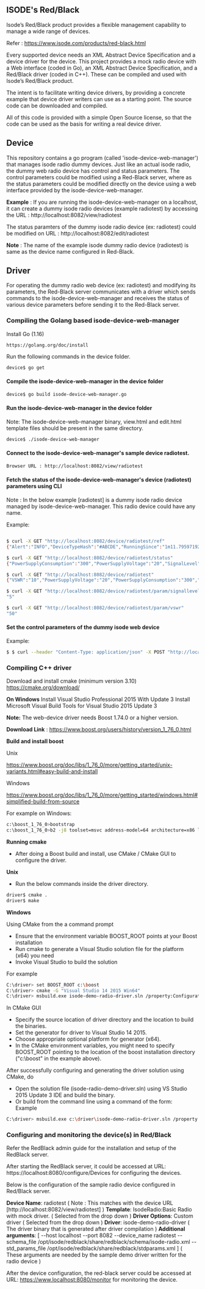 ## ISODE's Red/Black
Isode’s Red/Black product provides a flexible management capability to manage a wide range of devices.

Refer : https://www.isode.com/products/red-black.html

Every supported device needs an XML Abstract Device Specification and a device driver for the device. This project provides a mock radio device with a Web interface (coded in Go), an XML Abstract Device Specification, and a Red/Black driver (coded in C++). These can be compiled and used with Isode’s Red/Black product.

The intent is to facilitate writing device drivers, by providing a concrete example that device driver writers can use as a starting point. The source code can be downloaded and compiled.

All of this code is provided with a simple Open Source license, so that the code can be used as the basis for writing a real device driver.

## Device
This repository contains a go program (called 'isode-device-web-manager') that manages isode radio dummy devices. Just like an actual isode radio, the dummy web radio device has control and status parameters. The control parameters could be modified using a Red-Black server, where as the status parameters could be modified directly on the device using a web interface provided by the isode-device-web-manager.

**Example** :
If you are running the isode-device-web-manager on a localhost, it can create a dummy isode radio devices (example radiotest) by accessing the URL : http://localhost:8082/view/radiotest

The status paramters of the dummy isode radio device (ex: radiotest) could be modified on URL : http://localhost:8082/edit/radiotest

**Note** : The name of the example isode dummy radio device (radiotest) is same as the device name configured in Red-Black.

## Driver
For operating the dummy radio web device (ex: radiotest) and modifying its parameters, the Red-Black server communicates with a driver which sends commands to the isode-device-web-manager and receives the status of various device parameters before sending it to the Red-Black server.

### Compiling the Golang based isode-device-web-manager

Install Go (1.16)
```
https://golang.org/doc/install
```

Run the following commands in the device folder.

```bash
device$ go get
```

#### Compile the isode-device-web-manager in the device folder

```bash
device$ go build isode-device-web-manager.go
```

#### Run the isode-device-web-manager in the device folder

Note: The isode-device-web-manager binary, view.html and edit.html template files should be present in the same directory.

```bash
device$ ./isode-device-web-manager
```

#### Connect to the isode-device-web-manager's sample device radiotest.

```bash
Browser URL : http://localhost:8082/view/radiotest
```

#### Fetch the status of the isode-device-web-manager's device (radiotest) parameters using CLI

Note : In the below example [radiotest] is a dummy isode radio device managed by isode-device-web-manager. This radio device could have any name.

Example:
```bash

$ curl -X GET "http://localhost:8082/device/radiotest/ref"
{"Alert":"INFO","DeviceTypeHash":"#ABCDE","RunningSince":"1m11.795971925s","StartTime":"2021-06-03 17:34:40","Status":"Enabled","UniqueId":"1232","Version":"1.0"}

$ curl -X GET "http://localhost:8082/device/radiotest/status"
{"PowerSupplyConsumption":"300","PowerSupplyVoltage":"20","SignalLevel":"500","Temperature":"40","VSWR":"10"}

$ curl -X GET "http://localhost:8082/device/radiotest"
{"VSWR":"10","PowerSupplyVoltage":"20","PowerSupplyConsumption":"300","Temperature":"40","SignalLevel":"500","Frequency":"11015","TransmissionPower":"7528","Modem":"","Antenna":"","DeviceType":"radio","Status":"Enabled","StartTime":"2021-06-03 17:34:40","RunningSince":"1m34.998094147s","Version":"1.0","Alert":"INFO","DeviceTypeHash":"#ABCDE","UniqueId":"1232","DeviceDescription":""}

$ curl -X GET "http://localhost:8082/device/radiotest/param/signallevel"
"5"

$ curl -X GET "http://localhost:8082/device/radiotest/param/vswr"
"50"
```

#### Set the control parameters of the dummy isode web device
Example:
```bash
$ $ curl --header "Content-Type: application/json" -X POST "http://localhost:8082/device/radiotest/control" --data '{"Frequency":"26000","TransmissionPower":"8000", "Modem":"Audio", "Antenna":"RF"}'
```

### Compiling C++ driver

Download and install cmake (minimum version 3.10)
https://cmake.org/download/

**On Windows**
Install Visual Studio Professional 2015 With Update 3
Install Microsoft Visual Build Tools for Visual Studio 2015 Update 3

**Note:** The web-device driver needs Boost 1.74.0 or a higher version.

**Download Link** : https://www.boost.org/users/history/version_1_76_0.html

**Build and install boost**

Unix

https://www.boost.org/doc/libs/1_76_0/more/getting_started/unix-variants.html#easy-build-and-install

Windows

https://www.boost.org/doc/libs/1_76_0/more/getting_started/windows.html#simplified-build-from-source

For example on Windows:
```bash
c:\boost_1_76_0>bootstrap
c:\boost_1_76_0>b2 -j8 toolset=msvc address-model=64 architecture=x86 link=static threading=multi runtime-link=shared --build-type=complete stage install --prefix="C:\boost"
```

**Running cmake**
* After doing a Boost build and install, use CMake / CMake GUI to configure the driver.

**Unix**
* Run the below commands inside the driver directory.
```bash
driver$ cmake .
driver$ make
```

**Windows**

Using CMake from the a command prompt
* Ensure that the environment variable BOOST_ROOT points at your Boost installation
* Run cmake to generate a Visual Studio solution file for the platform (x64) you need
* Invoke Visual Studio to build the solution

For example

```bash
C:\driver> set BOOST_ROOT c:\boost
C:\driver> cmake -G "Visual Studio 14 2015 Win64"
C:\driver> msbuild.exe isode-demo-radio-driver.sln /property:Configuration=Release
```

In CMake GUI
* Specify the source location of driver directory and the location to build the binaries.
* Set the generator for driver to Visual Studio 14 2015.
* Choose appropriate optional platform for generator (x64).
* In the CMake environment variables, you might need to specify BOOST_ROOT pointing to the location of the boost installation directory ("c:\boost" in the example above).

After successfully configuring and generating the driver solution using CMake, do
* Open the solution file (isode-radio-demo-driver.sln) using VS Studio 2015 Update 3 IDE and build the binary.
* Or build from the command line using a command of the form:
<br>Example
```bash
C:\driver> msbuild.exe c:\driver\isode-demo-radio-driver.sln /property:Configuration=Release
```

### Configuring and monitoring the device(s) in Red/Black

Refer the RedBlack admin guide for the installation and setup of the RedBlack server.

After starting the RedBlack server, it could be accessed at URL: https://localhost:8080/configure/Devices for configuring the devices.

Below is the configuration of the sample radio device configured in Red/Black server.

**Device Name**: radiotest ( Note : This matches with the device URL [http://localhost:8082/view/radiotest] )
**Template**: IsodeRadio:Basic Radio with mock driver. ( Selected from the drop down )
**Driver Options**: Custom driver ( Selected from the drop down )
**Driver**: isode-demo-radio-driver ( The driver binary that is generated after driver compilation )
**Additional arguments**: [ --host localhost --port 8082 --device_name radiotest --schema_file /opt/isode/redblack/share/redblack/schema/isode-radio.xml --std_params_file /opt/isode/redblack/share/redblack/stdparams.xml ] ( These arguments are needed by the sample demo driver written for the radio device )

After the device configuration, the red-black server could be accessed at URL: https://www.localhost:8080/monitor for monitoring the device.